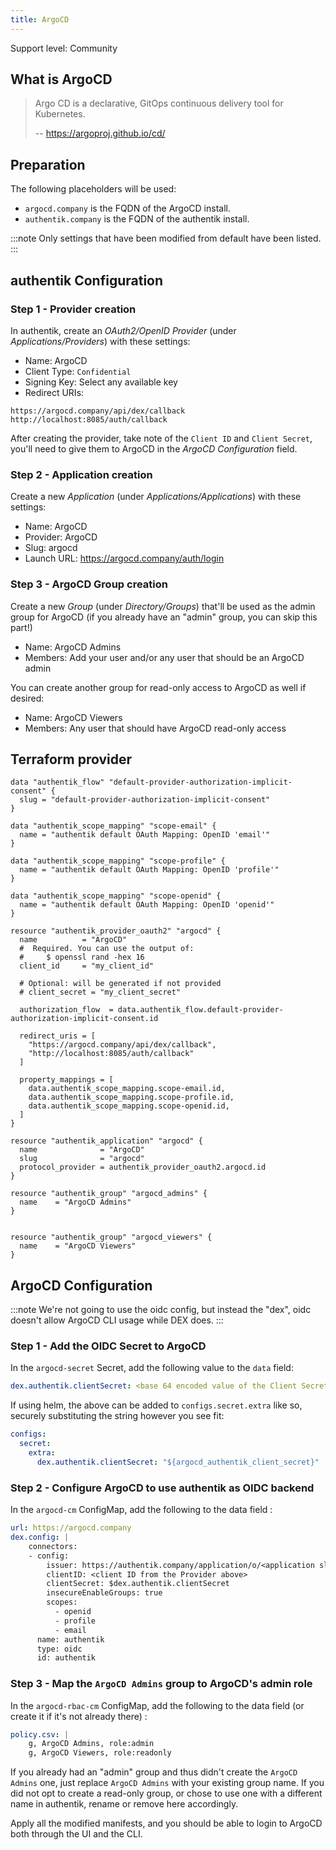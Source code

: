 ```yaml
---
title: ArgoCD
---
```


<span class="badge badge--secondary">Support level: Community</span>

## What is ArgoCD

> Argo CD is a declarative, GitOps continuous delivery tool for Kubernetes.
>
> -- https://argoproj.github.io/cd/

## Preparation

The following placeholders will be used:

-   `argocd.company` is the FQDN of the ArgoCD install.
-   `authentik.company` is the FQDN of the authentik install.

:::note
Only settings that have been modified from default have been listed.
:::

## authentik Configuration

### Step 1 - Provider creation

In authentik, create an _OAuth2/OpenID Provider_ (under _Applications/Providers_) with these settings:

-   Name: ArgoCD
-   Client Type: `Confidential`
-   Signing Key: Select any available key
-   Redirect URIs:

```
https://argocd.company/api/dex/callback
http://localhost:8085/auth/callback
```

After creating the provider, take note of the `Client ID` and `Client Secret`, you'll need to give them to ArgoCD in the _ArgoCD Configuration_ field.

### Step 2 - Application creation

Create a new _Application_ (under _Applications/Applications_) with these settings:

-   Name: ArgoCD
-   Provider: ArgoCD
-   Slug: argocd
-   Launch URL: https://argocd.company/auth/login

### Step 3 - ArgoCD Group creation

Create a new _Group_ (under _Directory/Groups_) that'll be used as the admin group for ArgoCD (if you already have an "admin" group, you can skip this part!)

-   Name: ArgoCD Admins
-   Members: Add your user and/or any user that should be an ArgoCD admin

You can create another group for read-only access to ArgoCD as well if desired:

-   Name: ArgoCD Viewers
-   Members: Any user that should have ArgoCD read-only access

## Terraform provider

```hcl
data "authentik_flow" "default-provider-authorization-implicit-consent" {
  slug = "default-provider-authorization-implicit-consent"
}

data "authentik_scope_mapping" "scope-email" {
  name = "authentik default OAuth Mapping: OpenID 'email'"
}

data "authentik_scope_mapping" "scope-profile" {
  name = "authentik default OAuth Mapping: OpenID 'profile'"
}

data "authentik_scope_mapping" "scope-openid" {
  name = "authentik default OAuth Mapping: OpenID 'openid'"
}

resource "authentik_provider_oauth2" "argocd" {
  name          = "ArgoCD"
  #  Required. You can use the output of:
  #     $ openssl rand -hex 16
  client_id     = "my_client_id"

  # Optional: will be generated if not provided
  # client_secret = "my_client_secret"

  authorization_flow  = data.authentik_flow.default-provider-authorization-implicit-consent.id

  redirect_uris = [
    "https://argocd.company/api/dex/callback",
    "http://localhost:8085/auth/callback"
  ]

  property_mappings = [
    data.authentik_scope_mapping.scope-email.id,
    data.authentik_scope_mapping.scope-profile.id,
    data.authentik_scope_mapping.scope-openid.id,
  ]
}

resource "authentik_application" "argocd" {
  name              = "ArgoCD"
  slug              = "argocd"
  protocol_provider = authentik_provider_oauth2.argocd.id
}

resource "authentik_group" "argocd_admins" {
  name    = "ArgoCD Admins"
}


resource "authentik_group" "argocd_viewers" {
  name    = "ArgoCD Viewers"
}
```

## ArgoCD Configuration

:::note
We're not going to use the oidc config, but instead the "dex", oidc doesn't allow ArgoCD CLI usage while DEX does.
:::

### Step 1 - Add the OIDC Secret to ArgoCD

In the `argocd-secret` Secret, add the following value to the `data` field:

```yaml
dex.authentik.clientSecret: <base 64 encoded value of the Client Secret from the Provider above>
```

If using helm, the above can be added to `configs.secret.extra` like so, securely substituting the string however you see fit:
```yaml
configs:
  secret:
    extra:
      dex.authentik.clientSecret: "${argocd_authentik_client_secret}"
```

### Step 2 - Configure ArgoCD to use authentik as OIDC backend

In the `argocd-cm` ConfigMap, add the following to the data field :

```yaml
url: https://argocd.company
dex.config: |
    connectors:
    - config:
        issuer: https://authentik.company/application/o/<application slug defined in step 2>/
        clientID: <client ID from the Provider above>
        clientSecret: $dex.authentik.clientSecret
        insecureEnableGroups: true
        scopes:
          - openid
          - profile
          - email
      name: authentik
      type: oidc
      id: authentik
```

### Step 3 - Map the `ArgoCD Admins` group to ArgoCD's admin role

In the `argocd-rbac-cm` ConfigMap, add the following to the data field (or create it if it's not already there) :

```yaml
policy.csv: |
    g, ArgoCD Admins, role:admin
    g, ArgoCD Viewers, role:readonly
```

If you already had an "admin" group and thus didn't create the `ArgoCD Admins` one, just replace `ArgoCD Admins` with your existing group name.
If you did not opt to create a read-only group, or chose to use one with a different name in authentik, rename or remove here accordingly.

Apply all the modified manifests, and you should be able to login to ArgoCD both through the UI and the CLI.
